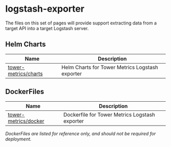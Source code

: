 # logstash-exporter

The files on this set of pages will provide support extracting data from a target API into a target Logstash server.

## Helm Charts

|                          Name                            |                  Description                    |
| -------------------------------------------------------- | ----------------------------------------------- |
| [tower-metrics/charts](./tower-metrics/charts/README.md) | Helm Charts for Tower Metrics Logstash exporter |


## DockerFiles

|                          Name                            |                  Description                   |
| -------------------------------------------------------- | ---------------------------------------------- |
| [tower-metrics/docker](./tower-metrics/docker/README.md) | Dockerfile for Tower Metrics Logstash exporter |

*DockerFiles are listed for reference only,
 and should not be required for deployment.*
